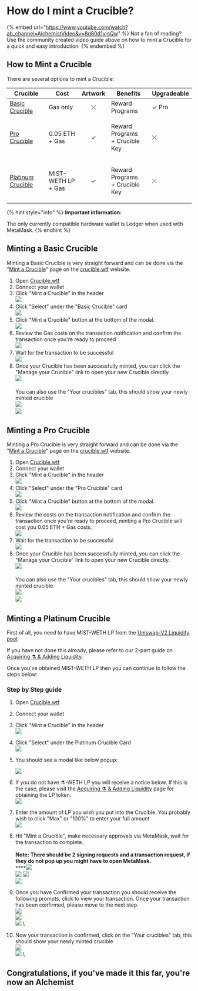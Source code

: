 # How do I mint a Crucible?

{% embed url="https://www.youtube.com/watch?ab_channel=AlchemistVideo&v=8d80d1vigQw" %}
Not a fan of reading? Use the community created video guide above on how to mint a Crucible for a quick and easy introduction.
{% endembed %}

## How to Mint a Crucible

There are several options to mint a Crucible:

| Crucible                                                                     | Cost                         | Artwork | Benefits                                 | Upgradeable |
| ---------------------------------------------------------------------------- | ---------------------------- | :-----: | ---------------------------------------- | ----------- |
| [Basic Crucible](how-do-i-mint-a-crucible.md#minting-a-basic-crucible)       | Gas only                     |    ⤫    | Reward Programs                          | ✓ Pro       |
| [Pro Crucible](how-do-i-mint-a-crucible.md#minting-a-pro-crucible)           | <p>0.05 ETH<br>+ Gas</p>     |    ✓    | <p>Reward Programs<br>+ Crucible Key</p> | ⤫           |
| [Platinum Crucible](how-do-i-mint-a-crucible.md#minting-a-platinum-crucible) | <p>MIST-WETH LP<br>+ Gas</p> |    ✓    | <p>Reward Programs<br>+ Crucible Key</p> | ⤫           |

{% hint style="info" %}
**Important information:**&#x20;

The only currently compatible hardware wallet is Ledger when used with MetaMask.
{% endhint %}

## Minting a Basic Crucible

Minting a Basic Crucible is very straight forward and can be done via the "[Mint a Crucible](https://crucible.alchemist.wtf/mint)" page on the [crucible.wtf](https://crucible.alchemist.wtf/mint) website.

1. Open [Crucible.wtf](https://crucible.wtf)
2. Connect your wallet
3. Click "Mint a Crucible" in the header\
   ![](<../.gitbook/assets/Screenshot 2022-03-15 at 22.04.10.png>)
4. Click "Select" under the "Basic Crucible" card\
   ![](<../.gitbook/assets/Screenshot 2022-03-15 at 22.04.53.png>)
5. Click "Mint a Crucible" button at the bottom of the modal.\
   ![](<../.gitbook/assets/Screenshot 2022-03-15 at 22.24.18.png>)
6. Review the Gas costs on the transaction notification and confirm the transaction once you're ready to proceed\
   ![](<../.gitbook/assets/Screenshot 2022-03-15 at 22.31.47.png>)
7. Wait for the transaction to be successful\
   ![](<../.gitbook/assets/Screenshot 2022-03-15 at 22.33.30.png>)
8. Once your Crucible has been successfully minted, you can click the "Manage your Crucible" link to open your new Crucible directly. \
   ![](<../.gitbook/assets/Screenshot 2022-03-15 at 22.33.47.png>)\
   \
   You can also use the "Your crucibles" tab, this should show your newly minted crucible \
   &#x20;![](../.gitbook/assets/screenshot-2021-08-03-at-19.25.05.png) \
   &#x20;![](<../.gitbook/assets/Screenshot 2022-03-15 at 22.37.30.png>)

## Minting a Pro Crucible

Minting a Pro Crucible is very straight forward and can be done via the "[Mint a Crucible](https://crucible.alchemist.wtf/mint)" page on the [crucible.wtf](https://crucible.alchemist.wtf/mint) website.

1. Open [Crucible.wtf](https://crucible.wtf)
2. Connect your wallet
3. Click "Mint a Crucible" in the header\
   ![](<../.gitbook/assets/Screenshot 2022-03-15 at 22.04.10.png>)
4. Click "Select" under the "Pro Crucible" card\
   ![](<../.gitbook/assets/Screenshot 2022-03-15 at 22.31.07.png>)
5. Click "Mint a Crucible" button at the bottom of the modal.\
   &#x20;![](<../.gitbook/assets/Screenshot 2022-03-15 at 22.31.13.png>)
6. Review the costs on the transaction notification and confirm the transaction once you're ready to proceed, minting a Pro Crucible will cost you 0.05 ETH + Gas costs.\
   ![](<../.gitbook/assets/Screenshot 2022-03-15 at 22.40.08.png>)
7. Wait for the transaction to be successful\
   ![](<../.gitbook/assets/Screenshot 2022-03-15 at 22.41.07.png>)
8. Once your Crucible has been successfully minted, you can click the "Manage your Crucible" link to open your new Crucible directly. \
   ![](<../.gitbook/assets/Screenshot 2022-03-15 at 22.33.47.png>)\
   \
   You can also use the "Your crucibles" tab, this should show your newly minted crucible \
   &#x20;![](../.gitbook/assets/screenshot-2021-08-03-at-19.25.05.png) \
   &#x20; ![](<../.gitbook/assets/Screenshot 2022-03-15 at 22.42.07.png>)

## Minting a Platinum Crucible

First of all, you need to have MIST-WETH LP from the [Uniswap-V2 Liquidity pool](https://lp.mist.alchemist.wtf).

If you have not done this already, please refer to our 2-part guide on [Acquiring ⚗️ & Adding Liquidity](../acquiring-and-adding-liquidity.md).

Once you've obtained MIST-WETH LP then you can continue to follow the steps below:

### Step by Step guide

1. Open [Crucible.wtf](https://crucible.wtf)
2. Connect your wallet
3. Click "Mint a Crucible" in the header\
   ![](<../.gitbook/assets/Screenshot 2022-03-15 at 22.04.10.png>)
4. Click "Select" under the Platinum Crucible Card\
   ![](<../.gitbook/assets/Screenshot 2022-03-15 at 22.44.32.png>)
5.  You should see a modal like below popup:

    ![](<../.gitbook/assets/Screenshot 2022-03-15 at 22.45.52.png>)&#x20;
6. If you do not have ⚗️-WETH LP you will receive a notice below. If this is the case, please visit the [Acquiring ⚗️ & Adding Liquidity](../acquiring-and-adding-liquidity.md) page for obtaining the LP token.\
   ![](<../.gitbook/assets/Screenshot 2022-03-15 at 22.46.43.png>)
7. Enter the amount of LP you wish you put into the Crucible. You probably wish to click "Max" or "100%" to enter your full amount\
   ![](<../.gitbook/assets/Screenshot 2022-03-15 at 22.47.35.png>)
8. Hit "Mint a Crucible", make necessary approvals via MetaMask, wait for the transaction to complete.\
   \
   **Note: There should be 2 signing requests and a transaction request, if they do not pop up you might have to open MetaMask.** \
   ****![](../.gitbook/assets/screenshot-2021-08-03-at-19.19.35.png) \
   ![](../.gitbook/assets/screenshot-2021-08-03-at-19.19.46.png) ![](<../.gitbook/assets/screenshot-2021-08-03-at-19.19.53 (1).png>) \
   &#x20; ![](<../.gitbook/assets/Screenshot 2022-03-15 at 22.31.47.png>)
9. Once you have Confirmed your transaction you should receive the following prompts, click to view your transaction. Once your transaction has been confirmed, please move to the next step. \
   ![](<../.gitbook/assets/Screenshot 2022-03-15 at 22.51.08.png>)\
   ![](../.gitbook/assets/screenshot-2021-08-03-at-19.20.34.png) \
   ![](<../.gitbook/assets/screenshot-2021-08-03-at-19.20.58 (1).png>) \

10. Now your transaction is confirmed, click on the "Your crucibles" tab, this should show your newly minted crucible \
    &#x20;![](../.gitbook/assets/screenshot-2021-08-03-at-19.25.05.png) \
    ![](../.gitbook/assets/screenshot-2021-08-03-at-19.25.48.png) \


## **Congratulations, if you've made it this far, you're now an Alchemist**
